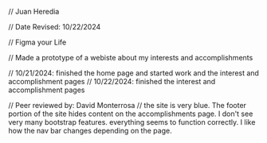 // Juan Heredia

// Date Revised: 10/22/2024

// Figma your Life

// Made a prototype of a webiste about my interests and accomplishments

// 10/21/2024: finished the home page and started work and the interest and accomplishment pages
// 10/22/2024: finished the interest and accomplishment pages

// Peer reviewed by: David Monterrosa
// the site is very blue. The footer portion of the site hides content on the accomplishments page. I don't see very many bootstrap features. everything seems to function correctly. I like how the nav bar changes depending on the page. 


